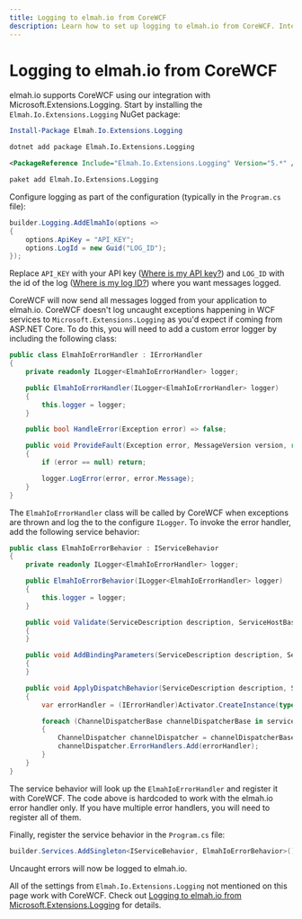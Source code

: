 ```yaml
---
title: Logging to elmah.io from CoreWCF
description: Learn how to set up logging to elmah.io from CoreWCF. Integrating cloud-logging from CoreWCF is easy with the Microsoft.Extensions.Logging integration.
---
```


# Logging to elmah.io from CoreWCF

elmah.io supports CoreWCF using our integration with Microsoft.Extensions.Logging. Start by installing the `Elmah.Io.Extensions.Logging` NuGet package:

```powershell fct_label="Package Manager"
Install-Package Elmah.Io.Extensions.Logging
```
```cmd fct_label=".NET CLI"
dotnet add package Elmah.Io.Extensions.Logging
```
```xml fct_label="PackageReference"
<PackageReference Include="Elmah.Io.Extensions.Logging" Version="5.*" />
```
```xml fct_label="Paket CLI"
paket add Elmah.Io.Extensions.Logging
```

Configure logging as part of the configuration (typically in the `Program.cs` file):

```csharp
builder.Logging.AddElmahIo(options =>
{
    options.ApiKey = "API_KEY";
    options.LogId = new Guid("LOG_ID");
});
```

Replace `API_KEY` with your API key ([Where is my API key?](https://docs.elmah.io/where-is-my-api-key/)) and `LOG_ID` with the id of the log ([Where is my log ID?](https://docs.elmah.io/where-is-my-log-id/)) where you want messages logged.

CoreWCF will now send all messages logged from your application to elmah.io. CoreWCF doesn't log uncaught exceptions happening in WCF services to `Microsoft.Extensions.Logging` as you'd expect if coming from ASP.NET Core. To do this, you will need to add a custom error logger by including the following class:

```csharp
public class ElmahIoErrorHandler : IErrorHandler
{
    private readonly ILogger<ElmahIoErrorHandler> logger;

    public ElmahIoErrorHandler(ILogger<ElmahIoErrorHandler> logger)
    {
        this.logger = logger;
    }

    public bool HandleError(Exception error) => false;

    public void ProvideFault(Exception error, MessageVersion version, ref Message fault)
    {
        if (error == null) return;

        logger.LogError(error, error.Message);
    }
}
```

The `ElmahIoErrorHandler` class will be called by CoreWCF when exceptions are thrown and log the to the configure `ILogger`. To invoke the error handler, add the following service behavior:

```csharp
public class ElmahIoErrorBehavior : IServiceBehavior
{
    private readonly ILogger<ElmahIoErrorHandler> logger;

    public ElmahIoErrorBehavior(ILogger<ElmahIoErrorHandler> logger)
    {
        this.logger = logger;
    }

    public void Validate(ServiceDescription description, ServiceHostBase serviceHostBase)
    {
    }

    public void AddBindingParameters(ServiceDescription description, ServiceHostBase serviceHostBase, System.Collections.ObjectModel.Collection<ServiceEndpoint> endpoints, BindingParameterCollection parameters)
    {
    }

    public void ApplyDispatchBehavior(ServiceDescription description, ServiceHostBase serviceHostBase)
    {
        var errorHandler = (IErrorHandler)Activator.CreateInstance(typeof(ElmahIoErrorHandler), logger);

        foreach (ChannelDispatcherBase channelDispatcherBase in serviceHostBase.ChannelDispatchers)
        {
            ChannelDispatcher channelDispatcher = channelDispatcherBase as ChannelDispatcher;
            channelDispatcher.ErrorHandlers.Add(errorHandler);
        }
    }
}
```

The service behavior will look up the `ElmahIoErrorHandler` and register it with CoreWCF. The code above is hardcoded to work with the elmah.io error handler only. If you have multiple error handlers, you will need to register all of them.

Finally, register the service behavior in the `Program.cs` file:

```csharp
builder.Services.AddSingleton<IServiceBehavior, ElmahIoErrorBehavior>();
```

Uncaught errors will now be logged to elmah.io.

All of the settings from `Elmah.Io.Extensions.Logging` not mentioned on this page work with CoreWCF. Check out [Logging to elmah.io from Microsoft.Extensions.Logging](/logging-to-elmah-io-from-microsoft-extensions-logging/) for details.